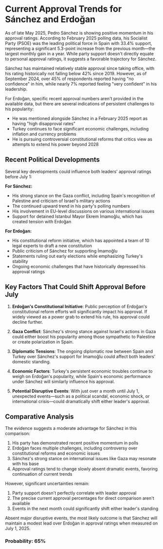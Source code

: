 # Current Approval Trends for Sánchez and Erdoğan

As of late May 2025, Pedro Sánchez is showing positive momentum in his approval ratings. According to February 2025 polling data, his Socialist Party (PSOE) was the leading political force in Spain with 33.4% support, representing a significant 5.3-point increase from the previous month—the largest monthly gain in a year. While party support doesn't directly equate to personal approval ratings, it suggests a favorable trajectory for Sánchez.

Sánchez has maintained relatively stable approval since taking office, with his rating historically not falling below 42% since 2019. However, as of September 2024, over 45% of respondents reported having "no confidence" in him, while nearly 7% reported feeling "very confident" in his leadership.

For Erdoğan, specific recent approval numbers aren't provided in the available data, but there are several indications of persistent challenges to his popularity:

- He was mentioned alongside Sánchez in a February 2025 report as having "high disapproval rates"
- Turkey continues to face significant economic challenges, including inflation and currency problems
- He is pursuing controversial constitutional reforms that critics view as attempts to extend his power beyond 2028

## Recent Political Developments

Several key developments could influence both leaders' approval ratings before July 1:

**For Sánchez:**
- His strong stance on the Gaza conflict, including Spain's recognition of Palestine and criticism of Israel's military actions
- The continued upward trend in his party's polling numbers
- His involvement in EU-level discussions on various international issues
- Support for detained Istanbul Mayor Ekrem İmamoğlu, which has created tension with Erdoğan

**For Erdoğan:**
- His constitutional reform initiative, which has appointed a team of 10 legal experts to draft a new constitution
- Public criticism of Sánchez for supporting İmamoğlu
- Statements ruling out early elections while emphasizing Turkey's stability
- Ongoing economic challenges that have historically depressed his approval ratings

## Key Factors That Could Shift Approval Before July

1. **Erdoğan's Constitutional Initiative**: Public perception of Erdoğan's constitutional reform efforts will significantly impact his approval. If widely viewed as a power grab to extend his rule, his approval could decline further.

2. **Gaza Conflict**: Sánchez's strong stance against Israel's actions in Gaza could either boost his popularity among those sympathetic to Palestine or create polarization in Spain.

3. **Diplomatic Tensions**: The ongoing diplomatic row between Spain and Turkey over Sánchez's support for İmamoğlu could affect both leaders' domestic standing.

4. **Economic Factors**: Turkey's persistent economic troubles continue to weigh on Erdoğan's popularity, while Spain's economic performance under Sánchez will similarly influence his approval.

5. **Potential Disruptive Events**: With just over a month until July 1, unexpected events—such as a political scandal, economic shock, or international crisis—could dramatically shift either leader's approval.

## Comparative Analysis

The evidence suggests a moderate advantage for Sánchez in this comparison:

1. His party has demonstrated recent positive momentum in polls
2. Erdoğan faces multiple challenges, including controversy over constitutional reforms and economic issues
3. Sánchez's strong stance on international issues like Gaza may resonate with his base
4. Approval ratings tend to change slowly absent dramatic events, favoring continuation of current trends

However, significant uncertainties remain:

1. Party support doesn't perfectly correlate with leader approval
2. The precise current approval percentages for direct comparison aren't available
3. Events in the next month could significantly shift either leader's standing

Absent major disruptive events, the most likely outcome is that Sánchez will maintain a modest lead over Erdoğan in approval ratings when measured on July 1, 2025.

### Probability: 65%